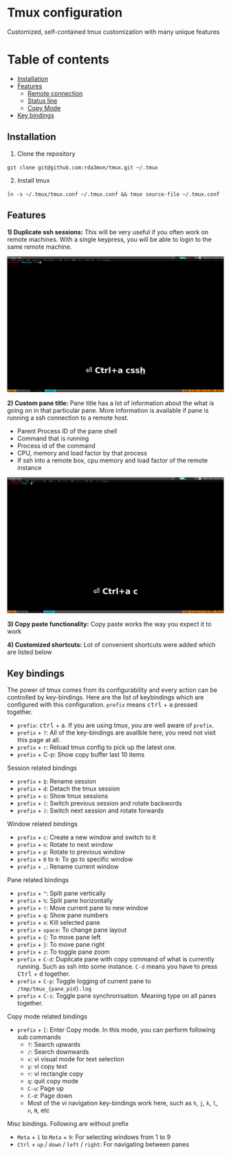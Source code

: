 # Tmux configuration
Customized, self-contained tmux customization with many unique features

# Table of contents
* [Installation](#installation)
* [Features](#features)
  * [Remote connection](#remote-connection)
  * [Status line](#status-line)
  * [Copy Mode](#copy-mode)
* [Key bindings](#key-bindings)

## Installation

1) Clone the repository

`git clone git@github.com:rda3mon/tmux.git ~/.tmux`

2) Install tmux

`ln -s ~/.tmux/tmux.conf ~/.tmux.conf && tmux source-file ~/.tmux.conf`

## Features

**1) Duplicate ssh sessions:** This will be very useful if you often work on remote machines. With a single keypress, you will be able to login to the same remote machine.

![GIF](resources/gifs/duplicate_session.gif)

**2) Custom pane title:** Pane title has a lot of information about the what is going on in that particular pane. More information is available if pane is running a ssh connection to a remote host.

* Parent Process ID of the pane shell
* Command that is running
* Process id of the command
* CPU, memory and load factor by that process
* If ssh into a remote box, cpu memory and load factor of the remote instance

![GIF](resources/gifs/pane_title.gif)

**3) Copy paste functionality:** Copy paste works the way you expect it to work

**4) Customized shortcuts:** Lot of convenient shortcuts were added which are listed below

## Key bindings

The power of tmux comes from its configurability and every action can be controlled by key-bindings. Here are the list of keybindings which are configured with this configuration. `prefix` means <kbd>ctrl</kbd> + <kbd>a</kbd> pressed together.


* `prefix`: <kbd>ctrl</kbd> + <kbd>a</kbd>. If you are using tmux, you are well aware of `prefix`.
* `prefix` + `?`: All of the key-bindings are availble here, you need not visit this page at all.
* `prefix` + `r`: Reload tmux config to pick up the latest one.
* `prefix` + C-p: Show copy buffer last 10 items

Session related bindings

* `prefix` + `$`: Rename session
* `prefix` + `d`: Detach the tmux session
* `prefix` + `s`: Show tmux sessions
* `prefix` + `(`: Switch previous session and rotate backwords
* `prefix` + `)`: Switch next session and rotate forwards

Window related bindings

* `prefix` + `c`: Create a new window and switch to it
* `prefix` + `n`: Rotate to next window
* `prefix` + `p`: Rotate to previous window
* `prefix` + `0` to `9`: To go to specific window
* `prefix` + `,`: Rename current window

Pane related bindings

* `prefix` + `"`: Split pane vertically
* `prefix` + `%`: Split pane horizontally
* `prefix` + `!`: Move current pane to new window
* `prefix` + `q`: Show pane numbers
* `prefix` + `x`: Kill selected pane
* `prefix` + `space`: To change pane layout
* `prefix` + `{`: To move pane left
* `prefix` + `}`: To move pane right
* `prefix` + `z`: To toggle pane zoom
* `prefix` + `C-d`: Duplicate pane with copy command of what is currently running. Such as ssh into some instance. `C-d` means you have to press <kbd>Ctrl</kbd> + <kbd>d</kbd> together.
* `prefix` + `C-p`: Toggle logging of current pane to `/tmp/tmux_{pane_pid}.log`
* `prefix` + `C-s`: Toggle pane synchronisation. Meaning type on all panes together.

Copy mode related bindings

* `prefix` + `[`: Enter Copy mode. In this mode, you can perform following sub commands
  * `?`: Search upwards
  * `/`: Search downwards
  * `v`: vi visual mode for text selection
  * `y`: vi copy text
  * `r`: vi rectangle copy
  * `q`: quit copy mode
  * `C-u`: Page up
  * `C-d`: Page down
  * Most of the vi navigation key-bindings work here, such as `h`, `j`, `k`, `l`, `n`, `N`, etc

Misc bindings. Following are without prefix

* `Meta` + `1` to `Meta` + `9`: For selecting windows from 1 to 9
* `Ctrl` + `up` / `down` / `left` / `right`: For navigating between panes
